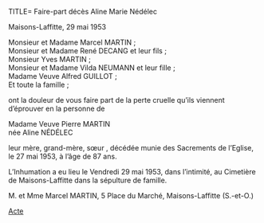 TITLE= Faire-part décès Aline Marie Nédélec

Maisons-Laffitte, 29 mai 1953



Monsieur et Madame Marcel MARTIN ;  
Monsieur et Madame René DECANG et leur fils ;  
Monsieur Yves MARTIN ;  
Monsieur et Madame Vilda NEUMANN et leur fille ;  
Madame Veuve Alfred GUILLOT ;  
Et toute la famille ;

ont la douleur de vous faire part de la perte cruelle qu’ils viennent d’éprouver en la personne de

Madame Veuve Pierre MARTIN  
née Aline NÉDÉLEC

leur mère, grand-mère, sœur , décédée munie des Sacrements de l’Eglise, le 27 mai 1953, à l’âge de 87 ans.

L’Inhumation a eu lieu le Vendredi 29 mai 1953, dans l’intimité, au Cimetière de Maisons-Laffitte dans la sépulture de famille.

M. et Mme Marcel MARTIN, 5 Place du Marché, Maisons-Laffitte (S.-et-O.) 

<a href="https://adecang.github.io/gen/maisons_laffitte/media/1953_0529_FD_aline_marie_nedelec.jpg">Acte</a>

